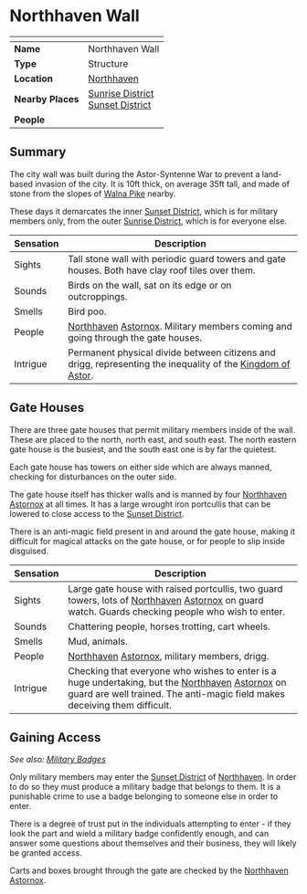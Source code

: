 # Northhaven Wall

| []() | |
| --- | --- |
| **Name** | Northhaven Wall |
| **Type** | Structure |
| **Location** | [Northhaven](../cities/northhaven.md) |
| **Nearby Places** | [Sunrise District](../districts/sunrise-district.md)<br />[Sunset District](../districts/sunset-district.md) |
| **People** | |

## Summary

The city wall was built during the Astor-Syntenne War to prevent a land-based invasion of the city. It is 10ft thick, on average 35ft tall, and made of stone from the slopes of [Walna Pike](../mountains/walna-pike.md) nearby.

These days it demarcates the inner [Sunset District](../districts/sunset-district.md), which is for military members only, from the outer [Sunrise District](../districts/sunrise-district.md), which is for everyone else.

| Sensation | Description |
| ---- | --- |
| Sights | Tall stone wall with periodic guard towers and gate houses. Both have clay roof tiles over them. |
| Sounds | Birds on the wall, sat on its edge or on outcroppings. |
| Smells | Bird poo. |
| People | [Northhaven](../cities/northhaven.md) [Astornox](../../organisations/astornox/astornox.md). Military members coming and going through the gate houses. |
| Intrigue | Permanent physical divide between citizens and drigg, representing the inequality of the [Kingdom of Astor](../../civilisations/kingdom-of-astor/kingdom-of-astor.md). |

## Gate Houses

There are three gate houses that permit military members inside of the wall. These are placed to the north, north east, and south east. The north eastern gate house is the busiest, and the south east one is by far the quietest.

Each gate house has towers on either side which are always manned, checking for disturbances on the outer side.

The gate house itself has thicker walls and is manned by four [Northhaven](../cities/northhaven.md) [Astornox](../../organisations/astornox/astornox.md) at all times. It has a large wrought iron portcullis that can be lowered to close access to the [Sunset District](../districts/sunset-district.md).

There is an anti-magic field present in and around the gate house, making it difficult for magical attacks on the gate house, or for people to slip inside disguised.

| Sensation | Description |
| ---- | --- |
| Sights | Large gate house with raised portcullis, two guard towers, lots of [Northhaven](../cities/northhaven.md) [Astornox](../../organisations/astornox/astornox.md) on guard watch. Guards checking people who wish to enter. |
| Sounds | Chattering people, horses trotting, cart wheels. |
| Smells | Mud, animals. |
| People | [Northhaven](../cities/northhaven.md) [Astornox](../../organisations/astornox/astornox.md), military members, drigg. |
| Intrigue | Checking that everyone who wishes to enter is a huge undertaking, but the [Northhaven](../cities/northhaven.md) [Astornox](../../organisations/astornox/astornox.md) on guard are well trained. The anti-magic field makes deceiving them difficult. |

## Gaining Access

*See also: [Military Badges](../../civilisations/kingdom-of-astor/military-badges.md)*

Only military members may enter the [Sunset District](../districts/sunset-district.md) of [Northhaven](../cities/northhaven.md). In order to do so they must produce a military badge that belongs to them. It is a punishable crime to use a badge belonging to someone else in order to enter.

There is a degree of trust put in the individuals attempting to enter - if they look the part and wield a military badge confidently enough, and can answer some questions about themselves and their business, they will likely be granted access.

Carts and boxes brought through the gate are checked by the [Northhaven](../cities/northhaven.md) [Astornox](../../organisations/astornox/astornox.md).
